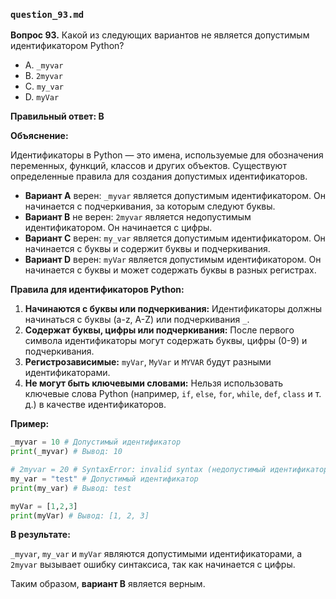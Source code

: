 ### `question_93.md`

**Вопрос 93.** Какой из следующих вариантов не является допустимым идентификатором Python?

- A.  `_myvar`
- B.  `2myvar`
- C.  `my_var`
- D.  `myVar`

**Правильный ответ: B**

**Объяснение:**

Идентификаторы в Python — это имена, используемые для обозначения переменных, функций, классов и других объектов. Существуют определенные правила для создания допустимых идентификаторов.

*   **Вариант A** верен: `_myvar` является допустимым идентификатором. Он начинается с подчеркивания, за которым следуют буквы.
*   **Вариант B** не верен: `2myvar` является недопустимым идентификатором. Он начинается с цифры.
*   **Вариант C** верен: `my_var` является допустимым идентификатором. Он начинается с буквы и содержит буквы и подчеркивания.
*  **Вариант D** верен: `myVar` является допустимым идентификатором. Он начинается с буквы и может содержать буквы в разных регистрах.

**Правила для идентификаторов Python:**

1.  **Начинаются с буквы или подчеркивания:** Идентификаторы должны начинаться с буквы (a-z, A-Z) или подчеркивания `_`.
2.  **Содержат буквы, цифры или подчеркивания:** После первого символа идентификаторы могут содержать буквы, цифры (0-9) и подчеркивания.
3.  **Регистрозависимые:** `myVar`, `MyVar` и `MYVAR` будут разными идентификаторами.
4.  **Не могут быть ключевыми словами:** Нельзя использовать ключевые слова Python (например, `if`, `else`, `for`, `while`, `def`, `class` и т. д.) в качестве идентификаторов.

**Пример:**

```python
_myvar = 10 # Допустимый идентификатор
print(_myvar) # Вывод: 10

# 2myvar = 20 # SyntaxError: invalid syntax (недопустимый идентификатор)
my_var = "test" # Допустимый идентификатор
print(my_var) # Вывод: test

myVar = [1,2,3]
print(myVar) # Вывод: [1, 2, 3]
```

**В результате:**

`_myvar`, `my_var` и `myVar` являются допустимыми идентификаторами, а `2myvar` вызывает ошибку синтаксиса, так как начинается с цифры.

Таким образом, **вариант B** является верным.

